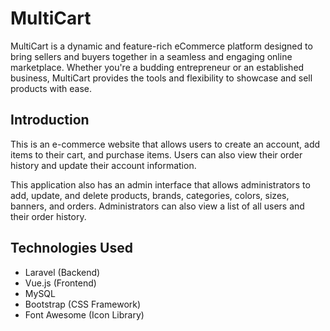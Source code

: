 # MultiCart

MultiCart is a dynamic and feature-rich eCommerce platform designed to bring sellers and buyers together in a seamless and engaging online marketplace. Whether you're a budding entrepreneur or an established business, MultiCart provides the tools and flexibility to showcase and sell products with ease.

## Introduction

This is an e-commerce website that allows users to create an account, add items to their cart, and purchase items. Users can also view their order history and update their account information.

This application also has an admin interface that allows administrators to add, update, and delete products, brands, categories, colors, sizes, banners, and orders. Administrators can also view a list of all users and their order history.

## Technologies Used

- Laravel (Backend)
- Vue.js (Frontend)
- MySQL
- Bootstrap (CSS Framework)
- Font Awesome (Icon Library)
